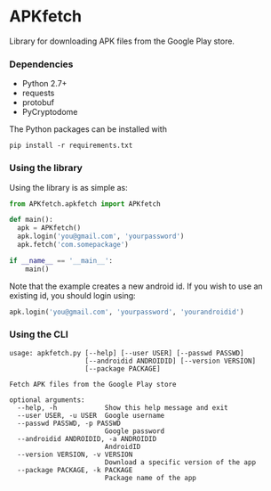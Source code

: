 # APKfetch
Library for downloading APK files from the Google Play store.


### Dependencies
* Python 2.7+
* requests
* protobuf
* PyCryptodome

The Python packages can be installed with

    pip install -r requirements.txt


### Using the library

Using the library is as simple as:

```python
from APKfetch.apkfetch import APKfetch

def main():
  apk = APKfetch()
  apk.login('you@gmail.com', 'yourpassword')
  apk.fetch('com.somepackage')

if __name__ == '__main__':
    main()
```

Note that the example creates a new android id. If you wish to use an existing id, you should login using:

```python
apk.login('you@gmail.com', 'yourpassword', 'yourandroidid')
```

### Using the CLI

```
usage: apkfetch.py [--help] [--user USER] [--passwd PASSWD]
                   [--androidid ANDROIDID] [--version VERSION]
                   [--package PACKAGE]

Fetch APK files from the Google Play store

optional arguments:
  --help, -h            Show this help message and exit
  --user USER, -u USER  Google username
  --passwd PASSWD, -p PASSWD
                        Google password
  --androidid ANDROIDID, -a ANDROIDID
                        AndroidID
  --version VERSION, -v VERSION
                        Download a specific version of the app
  --package PACKAGE, -k PACKAGE
                        Package name of the app
``` 